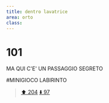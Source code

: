 ```yaml
---
title: dentro lavatrice
area: orto
class: 
---
```

# 101
MA QUI C'E' UN PASSAGGIO SEGRETO

#MINIGIOCO LABIRINTO

> [⬆️ 204](204-luogo_segreto-BONUS.md)
> [⬇️ 97](97-orto-lavatrice_apri.md)
